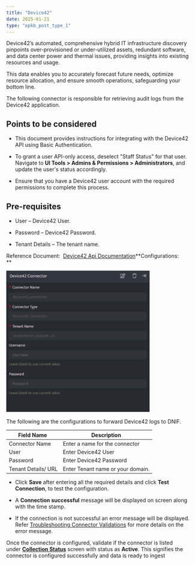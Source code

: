 ```yaml
---
title: "Device42"
date: 2025-01-21
type: "epkb_post_type_1"
---
```


Device42’s automated, comprehensive hybrid IT infrastructure discovery pinpoints over-provisioned or under-utilized assets, redundant software, and data center power and thermal issues, providing insights into existing resources and usage. 

This data enables you to accurately forecast future needs, optimize resource allocation, and ensure smooth operations, safeguarding your bottom line.

The following connector is responsible for retrieving audit logs from the Device42 application.

## **Points to be considered**

- This document provides instructions for integrating with the Device42 API using Basic Authentication.

- To grant a user API-only access, deselect "Staff Status" for that user. Navigate to **UI Tools > Admins & Permissions > Administrators**, and update the user's status accordingly.

- Ensure that you have a Device42 user account with the required permissions to complete this process.

## **Pre-requisites**

- User – Device42 User.

- Password – Device42 Password.

- Tenant Details – The tenant name.

Reference Document:  [Device42 Api Documentation](https://api.device42.com/#API_Authentication)**Configurations:  
**

![](./images-Device42/Device42-1.webp)

The following are the configurations to forward Device42 logs to DNIF.‌

| **Field Name**  | **Description** |
| --- | --- |
| Connector Name | Enter a name for the connector |
| User | Enter Device42 User |
| Password | Enter Device42 Password |
| Tenant Details/ URL | Enter Tenant name or your domain. |

- Click **Save** after entering all the required details and click **Test Connection**, to test the configuration.

- A **Connection successful** message will be displayed on screen along with the time stamp.

- If the connection is not successful an error message will be displayed. Refer [Troubleshooting Connector Validations](https://dnif.it/kb/troubleshooting-and-debugging/troubleshooting-connector-validations/) for more details on the error message.

Once the connector is configured, validate if the connector is listed under **[Collection Status](https://dnif.it/kb/operations/collection-status/)** screen with status as **Active**. This signifies the connector is configured successfully and data is ready to ingest

